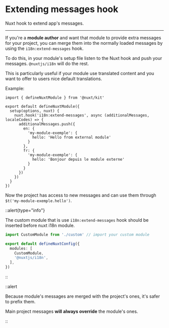 # Extending messages hook

Nuxt hook to extend app's messages.

---

If you're a **module author** and want that module to provide extra messages for your project, you can merge them into the normally loaded messages by using the `i18n:extend-messages` hook.

To do this, in your module's setup file listen to the Nuxt hook and push your messages. `@nuxtjs/i18n` will do the rest.

This is particularly useful if your module use translated content and you want to offer to users nice default translations.

Example:

```ts{}[my-module-exemple/module1.ts]
import { defineNuxtModule } from '@nuxt/kit'

export default defineNuxtModule({
  setup(options, nuxt) {
    nuxt.hook('i18n:extend-messages', async (additionalMessages, localeCodes) => {
      additionalMessages.push({
        en: {
          'my-module-exemple': {
            hello: 'Hello from external module'
          }
        },
        fr: {
          'my-module-exemple': {
            hello: 'Bonjour depuis le module externe'
          }
        }
      })
    })
  }
})

```

Now the project has access to new messages and can use them through `$t('my-module-exemple.hello')`.

::alert{type="info"}

The custom module that is use `i18n:extend-messages` hook should be inserted before nuxt i18n module.

```ts {}[nuxt.config.ts]
import CustomModule from './custom' // import your custom module

export default defineNuxtConfig({
  modules: [
    CustomModule,
    '@nuxtjs/i18n',
  ],
})
```

::

::alert

Because module's messages are merged with the project's ones, it's safer to prefix them.

Main project messages **will always override** the module's ones.

::
